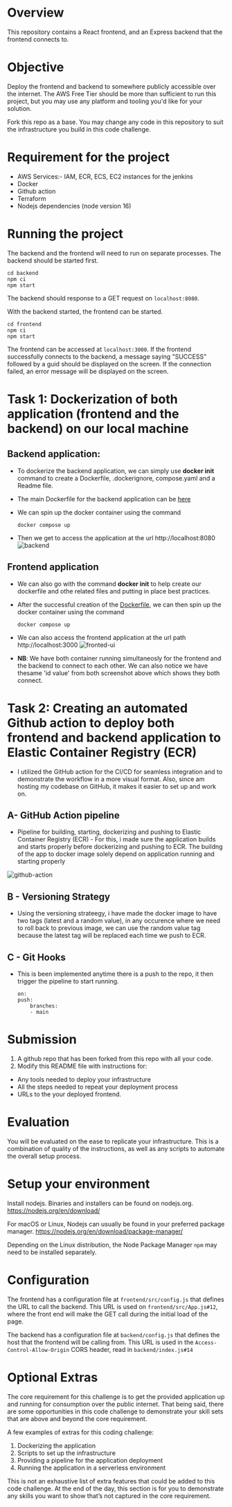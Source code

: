 # Overview
This repository contains a React frontend, and an Express backend that the frontend connects to.

# Objective
Deploy the frontend and backend to somewhere publicly accessible over the internet. The AWS Free Tier should be more than sufficient to run this project, but you may use any platform and tooling you'd like for your solution.

Fork this repo as a base. You may change any code in this repository to suit the infrastructure you build in this code challenge.

#   Requirement for the project
+   AWS Services:- IAM, ECR, ECS, EC2 instances for the jenkins
+   Docker
+   Github action
+   Terraform
+   Nodejs dependencies (node version 16)

# Running the project
The backend and the frontend will need to run on separate processes. The backend should be started first.
```
cd backend
npm ci
npm start
```
The backend should response to a GET request on `localhost:8080`.

With the backend started, the frontend can be started.
```
cd frontend
npm ci
npm start
```
The frontend can be accessed at `localhost:3000`. If the frontend successfully connects to the backend, a message saying "SUCCESS" followed by a guid should be displayed on the screen.  If the connection failed, an error message will be displayed on the screen.

#   Task 1: Dockerization of both application (frontend and the backend) on our local machine
##  Backend application:
+   To dockerize the backend application, we can simply use **docker init** command to create a Dockerfile, .dockerignore, compose.yaml and a Readme file. 
+   The main Dockerfile for the backend application can be [here](./backend/Dockerfile)
+   We can spin up the docker container using the command

        docker compose up
+   Then we get to access the application at the url http://localhost:8080
![backend](./images/backend-app.png)

##  Frontend application
+   We can also go with the command **docker init** to help create our dockerfile and othe related files and putting in place best practices.
+   After the successful creation of the [Dockerfile](./frontend/Dockerfile), we can then spin up the docker container using the command

        docker compose up
+   We can also access the frontend application at the url path http://localhost:3000
![fronted-ui](./images/frontend-ui.png)

+   **NB**: We have both container running simultaneosly for the frontend and the backend to connect to each other. We can also notice we have thesame 'id value' from both screenshot above which shows they both connect.
    
#   Task 2: Creating an automated Github action to deploy both frontend and backend application to Elastic Container Registry (ECR)
+   I utilized the GitHub action for the CI/CD for seamless integration and to demonstrate the workflow in a more visual format. Also, since am hosting my codebase on GitHub, it makes it easier to set up and work on.

##  A- GitHub Action pipeline
+   Pipeline for building, starting, dockerizing and pushing to Elastic Container Registry (ECR) - For this, i made sure the application builds and starts properly before dockerizing and pushing to ECR. The buildng of the app to docker image solely depend on application running and starting properly

![github-action](./images/github-action-ci.png)
##  B - Versioning Strategy
+   Using the versioning strateegy, i have made the docker image to have two tags (latest and a random value), in any occurence where we need to roll back to previous image, we can use the random value tag because the latest tag will be replaced each time we push to ECR.

##  C - Git Hooks
+   This is been implemented anytime there is a push to the repo, it then trigger the pipeline to start running.

        on:
        push:
            branches:
            - main

# Submission
1. A github repo that has been forked from this repo with all your code.
2. Modify this README file with instructions for:
* Any tools needed to deploy your infrastructure
* All the steps needed to repeat your deployment process
* URLs to the your deployed frontend.

# Evaluation
You will be evaluated on the ease to replicate your infrastructure. This is a combination of quality of the instructions, as well as any scripts to automate the overall setup process.

# Setup your environment
Install nodejs. Binaries and installers can be found on nodejs.org.
https://nodejs.org/en/download/

For macOS or Linux, Nodejs can usually be found in your preferred package manager.
https://nodejs.org/en/download/package-manager/

Depending on the Linux distribution, the Node Package Manager `npm` may need to be installed separately.



# Configuration
The frontend has a configuration file at `frontend/src/config.js` that defines the URL to call the backend. This URL is used on `frontend/src/App.js#12`, where the front end will make the GET call during the initial load of the page.

The backend has a configuration file at `backend/config.js` that defines the host that the frontend will be calling from. This URL is used in the `Access-Control-Allow-Origin` CORS header, read in `backend/index.js#14`

# Optional Extras
The core requirement for this challenge is to get the provided application up and running for consumption over the public internet. That being said, there are some opportunities in this code challenge to demonstrate your skill sets that are above and beyond the core requirement.

A few examples of extras for this coding challenge:
1. Dockerizing the application
2. Scripts to set up the infrastructure
3. Providing a pipeline for the application deployment
4. Running the application in a serverless environment

This is not an exhaustive list of extra features that could be added to this code challenge. At the end of the day, this section is for you to demonstrate any skills you want to show that’s not captured in the core requirement.
